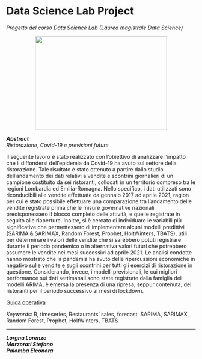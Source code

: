 # Data Science Lab Project 
*Progetto del corso Data Science Lab (Laurea magistrale Data Science)*

<p align="center">
  <img width="350" height="250" src="https://cdn.analyticsvidhya.com/wp-content/uploads/2018/09/mts.jpg">
</p>

_**Abstract**_ <br />
*Ristorazione, Covid-19 e previsioni future*

Il seguente lavoro è stato realizzato con l’obiettivo di analizzare l’impatto che il diffondersi dell’epidemia da Covid-19 ha avuto sul settore 
della ristorazione. Tale risultato è stato ottenuto a partire dallo studio dell’andamento dei dati relativi a vendite e scontrini giornalieri di 
un campione costituito da sei ristoranti, collocati in un territorio compreso tra le regioni Lombardia ed Emilia-Romagna. Nello specifico, i dati 
utilizzati sono riconducibili alle vendite effettuate da gennaio 2017 ad aprile 2021, ragion per cui è  stato possibile effettuare una comparazione 
tra l’andamento delle vendite registrate prima che le misure governative nazionali predisponessero il blocco completo delle attività, e quelle 
registrate in seguito alle riaperture. Inoltre, si è cercato di individuare le variabili più significative che permettessero di implementare alcuni 
modelli predittivi (SARIMA & SARIMAX, Random Forest, Prophet, HoltWinters, TBATS), utili per determinare i valori delle vendite che si sarebbero 
potuti registrare durante il periodo pandemico o in alternativa valori futuri che potrebbero assumere le vendite nei mesi successivi ad aprile 2021. 
Le analisi condotte hanno mostrato che la pandemia ha avuto delle ripercussioni economiche in negativo sulle vendite e sugli scontrini per tutti gli 
esercizi di ristorazione in questione. Considerando, invece, i modelli previsionali, le cui migliori performance sui dati settimanali sono state 
registrate dalla famiglia dei modelli ARIMA, è emersa la presenza di una ripresa, seppur contenuta, dei ristoranti per il periodo successivo ai mesi 
di lockdown.


[Guida operativa](https://github.com/stemarzo/progetto_dslab/blob/main/guida_operativa.md)

*Keywords*: R, timeseries, Restaurants’ sales, forecast, SARIMA, SARIMAX, Random Forest, Prophet, HoltWinters, TBATS

***

_**Lorgna Lorenzo**_ <br />
_**Marzorati Stefano**_ <br />
_**Palomba Eleonora**_
